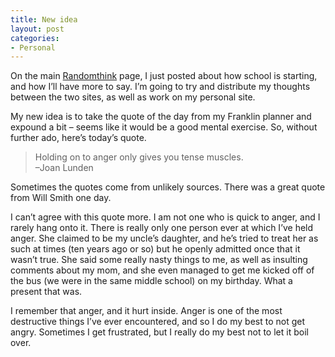 ```yaml
---
title: New idea
layout: post
categories:
- Personal
---
```

On the main [Randomthink][1] page, I just posted about how school is starting, and how I’ll have more to say. I’m going to try and distribute my thoughts between the two sites, as well as work on my personal site.

My new idea is to take the quote of the day from my Franklin planner and expound a bit – seems like it would be a good mental exercise. So, without further ado, here’s today’s quote.

> Holding on to anger only gives you tense muscles.  
> –Joan Lunden

Sometimes the quotes come from unlikely sources. There was a great quote from Will Smith one day.

I can’t agree with this quote more. I am not one who is quick to anger, and I rarely hang onto it. There is really only one person ever at which I’ve held anger. She claimed to be my uncle’s daughter, and he’s tried to treat her as such at times (ten years ago or so) but he openly admitted once that it wasn’t true. She said some really nasty things to me, as well as insulting comments about my mom, and she even managed to get me kicked off of the bus (we were in the same middle school) on my birthday. What a present that was.

I remember that anger, and it hurt inside. Anger is one of the most destructive things I’ve ever encountered, and so I do my best to not get angry. Sometimes I get frustrated, but I really do my best not to let it boil over.

 [1]: http://www.randomthink.net/